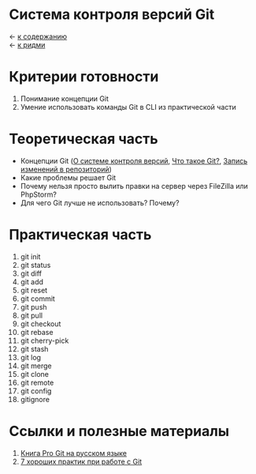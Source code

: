# Система контроля версий Git

&larr; [к содержанию](./table-of-contents.md)  
&larr; [к ридми](../../README.md)

# Критерии готовности
1. Понимание концепции Git
2. Умение использовать команды Git в CLI из практической части

# Теоретическая часть
- Концепции Git ([О системе контроля версий](https://git-scm.com/book/ru/v2/%D0%92%D0%B2%D0%B5%D0%B4%D0%B5%D0%BD%D0%B8%D0%B5-%D0%9E-%D1%81%D0%B8%D1%81%D1%82%D0%B5%D0%BC%D0%B5-%D0%BA%D0%BE%D0%BD%D1%82%D1%80%D0%BE%D0%BB%D1%8F-%D0%B2%D0%B5%D1%80%D1%81%D0%B8%D0%B9), [Что такое Git?](https://git-scm.com/book/ru/v2/%D0%92%D0%B2%D0%B5%D0%B4%D0%B5%D0%BD%D0%B8%D0%B5-%D0%A7%D1%82%D0%BE-%D1%82%D0%B0%D0%BA%D0%BE%D0%B5-Git%3F), [Запись изменений в репозиторий](https://git-scm.com/book/ru/v2/%D0%9E%D1%81%D0%BD%D0%BE%D0%B2%D1%8B-Git-%D0%97%D0%B0%D0%BF%D0%B8%D1%81%D1%8C-%D0%B8%D0%B7%D0%BC%D0%B5%D0%BD%D0%B5%D0%BD%D0%B8%D0%B9-%D0%B2-%D1%80%D0%B5%D0%BF%D0%BE%D0%B7%D0%B8%D1%82%D0%BE%D1%80%D0%B8%D0%B9))
- Какие проблемы решает Git
- Почему нельзя просто вылить правки на сервер через FileZilla или PhpStorm?
- Для чего Git лучше не использовать? Почему?

# Практическая часть
1. git init
4. git status
13. git diff
2. git add
3. git reset
5. git commit
6. git push
7. git pull
8. git checkout
9. git rebase
10. git cherry-pick
11. git stash
12. git log
14. git merge
15. git clone
16. git remote
17. git config
18. gitignore

# Ссылки и полезные материалы
1. [Книга Pro Git на русском языке](https://git-scm.com/book/ru/v2)
2. [7 хороших практик при работе с Git](https://sourcelevel.io/blog/7-git-best-practices-to-start-using-in-your-next-commit)
